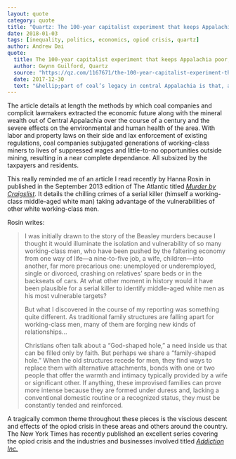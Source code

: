 ```yaml
---
layout: quote
category: quote
title: "Quartz: The 100-year capitalist experiment that keeps Appalachia poor, sick, and stuck on coal"
date: 2018-01-03
tags: [inequality, politics, economics, opiod crisis, quartz]
author: Andrew Dai
quote:
  title: The 100-year capitalist experiment that keeps Appalachia poor, sick, and stuck on coal
  author: Gwynn Guilford, Quartz
  source: "https://qz.com/1167671/the-100-year-capitalist-experiment-that-keeps-appalachia-poor-sick-and-stuck-on-coal/"
  date: 2017-12-30
  text: "&hellip;part of coal’s legacy in central Appalachia is that, as with their economic opportunities, individuals often don’t have much control over whether they are healthy or not. Between drugs, poverty, social isolation, and lack of educational opportunities, there is any number of hazards that can derail, or even end, a person’s life. &hellip; The media and lawmakers are increasingly drawing connections between economic stagnation and destructive behaviors like opioid abuse and other “deaths of despair”"
---
```


The article details at length the methods by which coal companies
and complicit lawmakers extracted the economic future along with the mineral
wealth out of Central Appalachia over the course of a century and the
severe effects on the environmental and human health of the area.
With labor and property laws on their side and lax enforcement of existing
regulations, coal companies subjugated generations of working-class miners to
lives of suppressed wages and little-to-no opportunities outside mining,
resulting in a near complete dependance. All subsized by the taxpayers and
residents.

This really reminded me of an article I read recently by Hanna Rosin in
published in the September 2013 edition of The Atlantic titled
[_Murder by Craigslist_](https://www.theatlantic.com/magazine/archive/2013/09/advertisement-for-murder/309435/).
It details the chilling crimes of a serial killer (himself a working-class
middle-aged white man) taking advantage of the vulnerabilities of other
white working-class men.

Rosin writes:

>I was initially drawn to the story of the Beasley murders because I thought it would illuminate the isolation and vulnerability of so many working-class men, who have been pushed by the faltering economy from one way of life—a nine-to-five job, a wife, children—into another, far more precarious one: unemployed or underemployed, single or divorced, crashing on relatives’ spare beds or in the backseats of cars. At what other moment in history would it have been plausible for a serial killer to identify middle-aged white men as his most vulnerable targets?
>
>But what I discovered in the course of my reporting was something quite different. As traditional family structures are falling apart for working-class men, many of them are forging new kinds of relationships&hellip;
>
>Christians often talk about a “God-shaped hole,” a need inside us that can be filled only by faith. But perhaps we share a “family-shaped hole.” When the old structures recede for men, they find ways to replace them with alternative attachments, bonds with one or two people that offer the warmth and intimacy typically provided by a wife or significant other. If anything, these improvised families can prove more intense because they are formed under duress and, lacking a conventional domestic routine or a recognized status, they must be constantly tended and reinforced.


A tragically common theme throughout these pieces is the viscious descent
and effects of the opiod crisis in these areas and others around the country.
The New York Times has recently published an excellent series covering
the opiod crisis and the industries and businesses involved titled
[_Addiction Inc._](https://www.nytimes.com/interactive/2017/12/27/business/addiction-inc.html)
